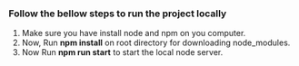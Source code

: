 ### Follow the bellow steps to run the project locally

1) Make sure you have install node and npm on you computer.
2) Now, Run **npm install** on root directory for downloading node_modules.
3) Now Run **npm run start** to start the local node server.
